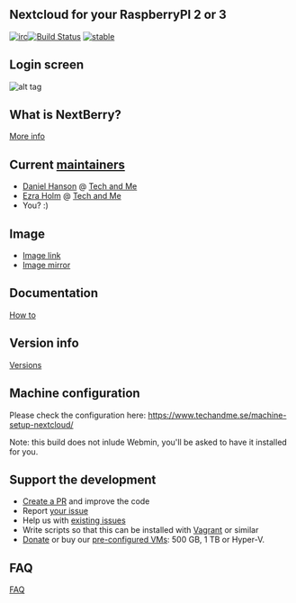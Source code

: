## Nextcloud for your RaspberryPI 2 or 3

[![irc](https://img.shields.io/badge/irc%20channel-%23techandme%20on%20freenode-blue.svg)](https://webchat.freenode.net/?channels=techandme)[![Build Status](https://travis-ci.org/techandme/NextBerry.svg?branch=master)](https://travis-ci.org/techandme/NextBerry) [![stable](http://badges.github.io/stability-badges/dist/stable.svg)](http://github.com/badges/stability-badges)

## Login screen
![alt tag](https://raw.githubusercontent.com/techandme/NextBerry/master/nextberry-login-screen1.jpeg)

## What is NextBerry?
[More info](https://www.techandme.se/nextberry-vm/)

## Current [maintainers](https://github.com/nextcloud/vm/graphs/contributors)
* [Daniel Hanson](https://github.com/enoch85) @ [Tech and Me](https://www.techandme.se)
* [Ezra Holm](https://github.com/ezraholm50) @ [Tech and Me](https://www.techandme.se)
* You? :)

## Image
* [Image link](https://github.com/techandme/NextBerry/releases/tag/Images)
* [Image mirror](https://cloud.techandme.se/s/G6PaI0miBibhDwj)

## Documentation
[How to](https://github.com/techandme/NextBerry/wiki)

## Version info
[Versions](https://github.com/techandme/NextBerry/releases)

## Machine configuration
Please check the configuration here: https://www.techandme.se/machine-setup-nextcloud/

Note: this build does not inlude Webmin, you'll be asked to have it installed for you.

## Support the development
* [Create a PR](https://help.github.com/articles/creating-a-pull-request/) and improve the code
* Report [your issue](https://github.com/techandme/nextberry/issues/new)
* Help us with [existing issues](https://github.com/techandme/nextberry/issues)
* Write scripts so that this can be installed with [Vagrant](https://www.vagrantup.com/docs/getting-started/) or similar
* [Donate](https://shop.techandme.se/index.php/product-category/donate/) or buy our [pre-configured VMs](https://shop.techandme.se/index.php/product-category/virtual-machine/): 500 GB, 1 TB or Hyper-V.

## FAQ
[FAQ](https://github.com/techandme/NextBerry/wiki/FAQ)
